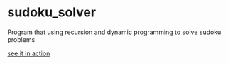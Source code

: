 # sudoku_solver
Program that using recursion and dynamic programming to solve sudoku problems



[see it in action](https://colab.research.google.com/drive/1d1ftLlYnxBwQOXsWH4FDWYTebh2i71TB#scrollTo=wjBgE4jLQ8mq)
